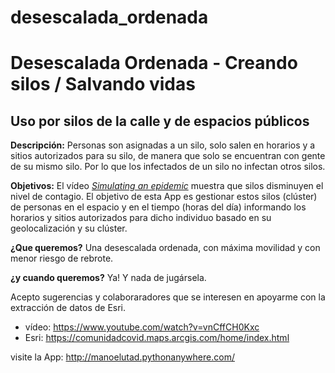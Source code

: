 # desescalada_ordenada

<h1> Desescalada Ordenada - Creando silos / Salvando vidas </h1>
<h2> Uso por silos de la calle y de espacios públicos </h2>
<p> <b>Descripción:</b> Personas son asignadas a un silo, solo salen en horarios y a sitios autorizados para su silo, de manera
que solo se encuentran con gente de su mismo silo. Por lo que los infectados de un silo no infectan otros silos. </p>
<p>  <b>Objetivos:</b> El vídeo <a href="https://www.youtube.com/watch?v=gxAaO2rsdIs"><i>Simulating an epidemic</i></a> muestra
que silos disminuyen el nivel de contagio. El objetivo de esta App es gestionar estos silos (clúster) de personas en el espacio
y en el tiempo (horas del día) informando los horarios y sitios autorizados para dicho individuo basado en su geolocalización y
su clúster. </p>

<p>  <b>¿Que queremos?</b> Una desescalada ordenada, con máxima movilidad y con menor riesgo de rebrote. </p>
<p>  <b>¿y cuando queremos?</b> Ya! Y nada de jugársela. </p>

<p>Acepto sugerencias y colaboraradores que se interesen en apoyarme con la extracción de datos de Esri.</p>
 <ul>
  <li>vídeo: <a href="https://www.youtube.com/watch?v=vnCffCH0Kxc">https://www.youtube.com/watch?v=vnCffCH0Kxc</a></li>
  <li>Esri: <a href="https://comunidadcovid.maps.arcgis.com/home/index.html">https://comunidadcovid.maps.arcgis.com/home/index.html</a></li>
</ul>

<p>visite la App: <a href="http://manoelutad.pythonanywhere.com/"> http://manoelutad.pythonanywhere.com/ </a> </p>